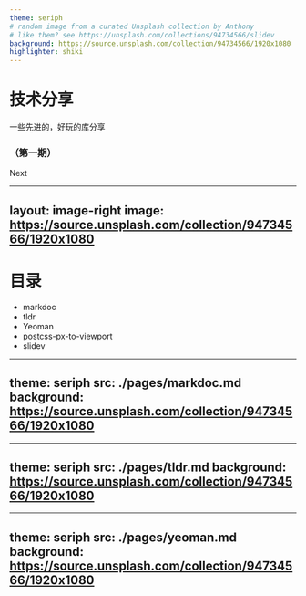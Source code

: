 ```yaml
---
theme: seriph
# random image from a curated Unsplash collection by Anthony
# like them? see https://unsplash.com/collections/94734566/slidev
background: https://source.unsplash.com/collection/94734566/1920x1080
highlighter: shiki
---
```

# 技术分享
一些先进的，好玩的库分享
### （第一期）
<div class="pt-6">
  <span @click="$slidev.nav.next" class="px-2 py-1 rounded cursor-pointer" hover="bg-white bg-opacity-10">
    Next <carbon:arrow-right class="inline"/>
  </span>
</div>

---
layout: image-right
image: https://source.unsplash.com/collection/94734566/1920x1080
---

# 目录
- markdoc
- tldr
- Yeoman
- postcss-px-to-viewport
- slidev

---
theme: seriph
src: ./pages/markdoc.md
background: https://source.unsplash.com/collection/94734566/1920x1080
---

---
theme: seriph
src: ./pages/tldr.md
background: https://source.unsplash.com/collection/94734566/1920x1080
---

---
theme: seriph
src: ./pages/yeoman.md
background: https://source.unsplash.com/collection/94734566/1920x1080
---